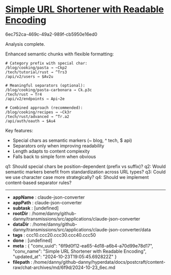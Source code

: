 # [Simple URL Shortener with Readable Encoding](https://claude.ai/chat/6f9d0f12-ea65-4d18-a6b4-a70d99e78d17)

6ec752ca-469c-49a2-989f-cb5950e16ed0

 Analysis complete.

Enhanced semantic chunks with flexible formatting:

```
# Category prefix with special char:
/blog/cooking/pasta → ~Ckp2
/tech/tutorial/rust → ^Trs3
/api/v2/users → $Av2u

# Meaningful separators (optional):
/blog/cooking/pasta-carbonara → Ck.p3c
/tech/rust → Tr4
/api/v2/endpoints → Api~2e

# Combined approach (recommended):
/blog/cooking/recipes → ~Ck3r
/tech/rust/advanced → ^Tr.a2
/api/auth/oauth → $Au4
```

Key features:
- Special chars as semantic markers (~ blog, ^ tech, $ api)
- Separators only when improving readability
- Length adapts to content complexity
- Falls back to simple form when obvious

q1: Should special chars be position-dependent (prefix vs suffix)?
q2: Would semantic markers benefit from standardization across URL types?
q3: Could we use character case more strategically?
q4: Should we implement content-based separator rules?

---

* **appName** : claude-json-converter
* **appPath** : claude-json-converter
* **subtask** : [undefined]
* **rootDir** : /home/danny/github-danny/transmissions/src/applications/claude-json-converter
* **dataDir** : /home/danny/github-danny/transmissions/src/applications/claude-json-converter/data
* **tags** : ccc10.ccc20.ccc30.ccc40.ccc50
* **done** : [undefined]
* **meta** : {
  "conv_uuid": "6f9d0f12-ea65-4d18-a6b4-a70d99e78d17",
  "conv_name": "Simple URL Shortener with Readable Encoding",
  "updated_at": "2024-10-23T19:05:45.692822Z"
}
* **filepath** : /home/danny/github-danny/hyperdata/docs/postcraft/content-raw/chat-archives/md/6f9d/2024-10-23_6ec.md